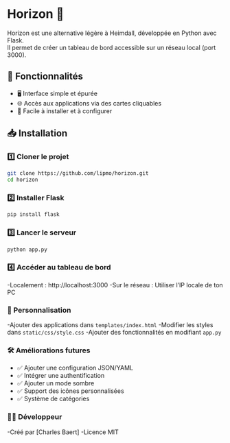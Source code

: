 # Horizon 🚀

Horizon est une alternative légère à Heimdall, développée en Python avec Flask.  
Il permet de créer un tableau de bord accessible sur un réseau local (port 3000).

## 📌 Fonctionnalités

- 🖥️ Interface simple et épurée
- 🌐 Accès aux applications via des cartes cliquables
- 🚀 Facile à installer et à configurer

## 📥 Installation

### 1️⃣ Cloner le projet 

```bash
git clone https://github.com/lipmo/horizon.git
cd horizon
```

### 2️⃣ Installer Flask

```bash
pip install flask
```

### 3️⃣ Lancer le serveur

```bash
python app.py
```

### 4️⃣ Accéder au tableau de bord

-Localement : http://localhost:3000
-Sur le réseau : Utiliser l’IP locale de ton PC

### 📌 Personnalisation

-Ajouter des applications dans ```templates/index.html```
-Modifier les styles dans ```static/css/style.css```
-Ajouter des fonctionnalités en modifiant ```app.py```

### 🛠️ Améliorations futures

- ✅ Ajouter une configuration JSON/YAML
- ✅ Intégrer une authentification
- ✅ Ajouter un mode sombre
- ✅ Support des icônes personnalisées
- ✅ Système de catégories

### 👨‍💻 Développeur

-Créé par [Charles Baert]
-Licence MIT
